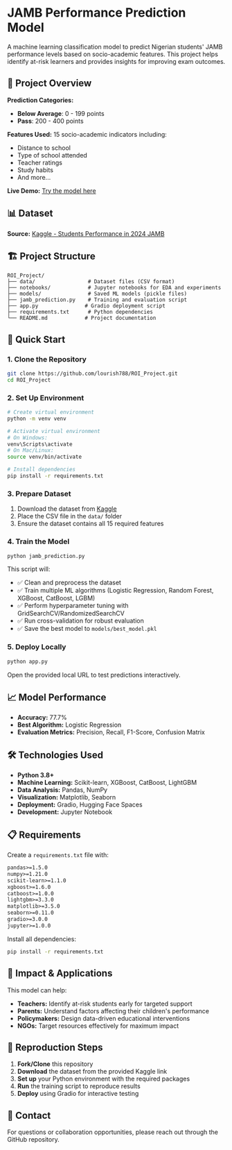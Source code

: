 # JAMB Performance Prediction Model

A machine learning classification model to predict Nigerian students' JAMB performance levels based on socio-academic features. This project helps identify at-risk learners and provides insights for improving exam outcomes.

## 🎯 Project Overview

**Prediction Categories:**
- **Below Average**: 0 - 199 points
- **Pass**: 200 - 400 points

**Features Used:** 15 socio-academic indicators including:
- Distance to school
- Type of school attended
- Teacher ratings
- Study habits
- And more...

**Live Demo:** [Try the model here](https://huggingface.co/spaces/Fluospark128/ROI_Project)

## 📊 Dataset

**Source:** [Kaggle - Students Performance in 2024 JAMB](https://www.kaggle.com/datasets/idowuadamo/students-performance-in-2024-jamb)

## 🏗️ Project Structure

```
ROI_Project/
├── data/                 # Dataset files (CSV format)
├── notebooks/            # Jupyter notebooks for EDA and experiments
├── models/               # Saved ML models (pickle files)
├── jamb_prediction.py    # Training and evaluation script
├── app.py               # Gradio deployment script
├── requirements.txt      # Python dependencies
└── README.md            # Project documentation
```

## 🚀 Quick Start

### 1. Clone the Repository

```bash
git clone https://github.com/lourish788/ROI_Project.git
cd ROI_Project
```

### 2. Set Up Environment

```bash
# Create virtual environment
python -m venv venv

# Activate virtual environment
# On Windows:
venv\Scripts\activate
# On Mac/Linux:
source venv/bin/activate

# Install dependencies
pip install -r requirements.txt
```

### 3. Prepare Dataset

1. Download the dataset from [Kaggle](https://www.kaggle.com/datasets/idowuadamo/students-performance-in-2024-jamb)
2. Place the CSV file in the `data/` folder
3. Ensure the dataset contains all 15 required features

### 4. Train the Model

```bash
python jamb_prediction.py
```

This script will:
- ✅ Clean and preprocess the dataset
- ✅ Train multiple ML algorithms (Logistic Regression, Random Forest, XGBoost, CatBoost, LGBM)
- ✅ Perform hyperparameter tuning with GridSearchCV/RandomizedSearchCV
- ✅ Run cross-validation for robust evaluation
- ✅ Save the best model to `models/best_model.pkl`

### 5. Deploy Locally

```bash
python app.py
```

Open the provided local URL to test predictions interactively.

## 📈 Model Performance

- **Accuracy:** 77.7%
- **Best Algorithm:** Logistic Regression
- **Evaluation Metrics:** Precision, Recall, F1-Score, Confusion Matrix

## 🛠️ Technologies Used

- **Python 3.8+**
- **Machine Learning:** Scikit-learn, XGBoost, CatBoost, LightGBM
- **Data Analysis:** Pandas, NumPy
- **Visualization:** Matplotlib, Seaborn
- **Deployment:** Gradio, Hugging Face Spaces
- **Development:** Jupyter Notebook

## 📋 Requirements

Create a `requirements.txt` file with:

```txt
pandas>=1.5.0
numpy>=1.21.0
scikit-learn>=1.1.0
xgboost>=1.6.0
catboost>=1.0.0
lightgbm>=3.3.0
matplotlib>=3.5.0
seaborn>=0.11.0
gradio>=3.0.0
jupyter>=1.0.0
```

Install all dependencies:
```bash
pip install -r requirements.txt
```

## 🎯 Impact & Applications

This model can help:
- **Teachers:** Identify at-risk students early for targeted support
- **Parents:** Understand factors affecting their children's performance
- **Policymakers:** Design data-driven educational interventions
- **NGOs:** Target resources effectively for maximum impact

## 🔄 Reproduction Steps

1. **Fork/Clone** this repository
2. **Download** the dataset from the provided Kaggle link
3. **Set up** your Python environment with the required packages
4. **Run** the training script to reproduce results
5. **Deploy** using Gradio for interactive testing

## 📧 Contact

For questions or collaboration opportunities, please reach out through the GitHub repository.

